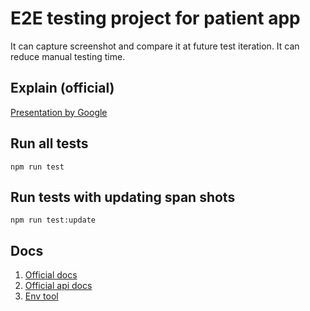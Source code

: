 # E2E testing project for patient app

It can capture screenshot and compare it at future test iteration.
It can reduce manual testing time.

## Explain (official)

[Presentation by Google](https://developers.google.com/web/tools/puppeteer)

## Run all tests

```shell 
npm run test
```

## Run tests with updating span shots

```shell
npm run test:update
```

## Docs

1. [Official docs](https://pptr.dev/)
1. [Official api docs](https://github.com/puppeteer/puppeteer/blob/main/docs/)
2. [Env tool](https://www.npmjs.com/package/jest-environment-puppeteer)
